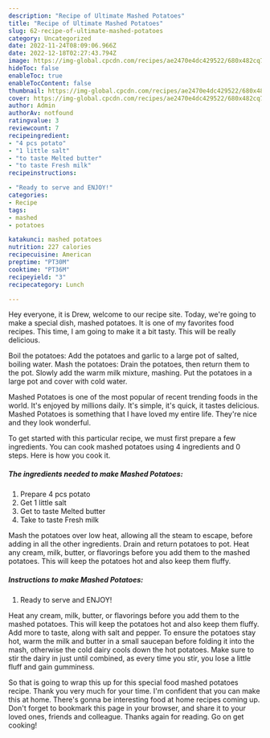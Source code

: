 ```yaml
---
description: "Recipe of Ultimate Mashed Potatoes"
title: "Recipe of Ultimate Mashed Potatoes"
slug: 62-recipe-of-ultimate-mashed-potatoes
category: Uncategorized
date: 2022-11-24T08:09:06.966Z
date: 2022-12-18T02:27:43.794Z
image: https://img-global.cpcdn.com/recipes/ae2470e4dc429522/680x482cq70/mashed-potatoes-recipe-main-photo.jpg
hideToc: false
enableToc: true
enableTocContent: false
thumbnail: https://img-global.cpcdn.com/recipes/ae2470e4dc429522/680x482cq70/mashed-potatoes-recipe-main-photo.jpg
cover: https://img-global.cpcdn.com/recipes/ae2470e4dc429522/680x482cq70/mashed-potatoes-recipe-main-photo.jpg
author: Admin
authorAv: notfound
ratingvalue: 3
reviewcount: 7
recipeingredient:
- "4 pcs potato"
- "1 little salt"
- "to taste Melted butter"
- "to taste Fresh milk"
recipeinstructions:

- "Ready to serve and ENJOY!"
categories:
- Recipe
tags:
- mashed
- potatoes

katakunci: mashed potatoes 
nutrition: 227 calories
recipecuisine: American
preptime: "PT30M"
cooktime: "PT36M"
recipeyield: "3"
recipecategory: Lunch

---
```



Hey everyone, it is Drew, welcome to our recipe site. Today, we're going to make a special dish, mashed potatoes. It is one of my favorites food recipes. This time, I am going to make it a bit tasty. This will be really delicious.

Boil the potatoes: Add the potatoes and garlic to a large pot of salted, boiling water. Mash the potatoes: Drain the potatoes, then return them to the pot. Slowly add the warm milk mixture, mashing. Put the potatoes in a large pot and cover with cold water.

Mashed Potatoes is one of the most popular of recent trending foods in the world. It's enjoyed by millions daily. It's simple, it's quick, it tastes delicious. Mashed Potatoes is something that I have loved my entire life. They're nice and they look wonderful.


To get started with this particular recipe, we must first prepare a few ingredients. You can cook mashed potatoes using 4 ingredients and 0 steps. Here is how you cook it.

<!--inarticleads1-->

##### The ingredients needed to make Mashed Potatoes:

1. Prepare 4 pcs potato
1. Get 1 little salt
1. Get to taste Melted butter
1. Take to taste Fresh milk


Mash the potatoes over low heat, allowing all the steam to escape, before adding in all the other ingredients. Drain and return potatoes to pot. Heat any cream, milk, butter, or flavorings before you add them to the mashed potatoes. This will keep the potatoes hot and also keep them fluffy. 

<!--inarticleads2-->

##### Instructions to make Mashed Potatoes:


1. Ready to serve and ENJOY!

Heat any cream, milk, butter, or flavorings before you add them to the mashed potatoes. This will keep the potatoes hot and also keep them fluffy. Add more to taste, along with salt and pepper. To ensure the potatoes stay hot, warm the milk and butter in a small saucepan before folding it into the mash, otherwise the cold dairy cools down the hot potatoes. Make sure to stir the dairy in just until combined, as every time you stir, you lose a little fluff and gain gumminess. 

So that is going to wrap this up for this special food mashed potatoes recipe. Thank you very much for your time. I'm confident that you can make this at home. There's gonna be interesting food at home recipes coming up. Don't forget to bookmark this page in your browser, and share it to your loved ones, friends and colleague. Thanks again for reading. Go on get cooking!
